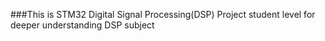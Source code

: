 ###This is STM32 Digital Signal Processing(DSP) Project student level for deeper understanding DSP subject 
 
 
